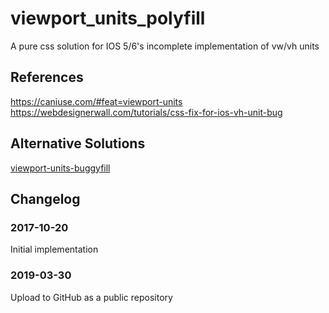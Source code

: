 # viewport_units_polyfill
A pure css solution for IOS 5/6's incomplete implementation of vw/vh units

## References
https://caniuse.com/#feat=viewport-units
https://webdesignerwall.com/tutorials/css-fix-for-ios-vh-unit-bug

## Alternative Solutions
[viewport-units-buggyfill](https://github.com/rodneyrehm/viewport-units-buggyfill)

## Changelog

### 2017-10-20
Initial implementation

### 2019-03-30
Upload to GitHub as a public repository
